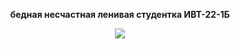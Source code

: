 <p align="center"><b>бедная несчастная ленивая студентка ИВТ-22-1Б</b></p>
<p align="center"><img src="https://i.ibb.co/rQ4T40B/pu-Frn-JPSCns.jpg"></p>

